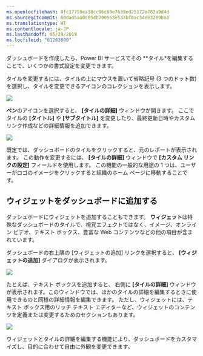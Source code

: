 ```yaml
---
ms.openlocfilehash: 8fc17759ea38cc96c69e7639ed25172e782a9d4d
ms.sourcegitcommit: 60dad5aa0d85db790553e537bf8ac34ee3289ba3
ms.translationtype: HT
ms.contentlocale: ja-JP
ms.lasthandoff: 05/29/2019
ms.locfileid: "61263800"
---
```

ダッシュボードを作成したら、Power BI サービスでその **タイル*を編集することで、いくつかの書式設定を変更できます。

タイルを変更するには、タイルの上にマウスを置いて省略記号 (3 つのドット数) を選択し、タイルを変更できるアイコンのコレクションを表示します。

![](media/4-4d-change-tile-details/4-4d_1.png)

**ペン**のアイコンを選択すると、 **[タイルの詳細]** ウィンドウが開きます。 ここでタイルの **[タイトル]** や **[サブタイトル]** を変更したり、最終更新日時やカスタム リンク作成などの詳細情報を追加できます。

![](media/4-4d-change-tile-details/4-4d_2.png)

既定では、ダッシュボードのタイルをクリックすると、元のレポートが表示されます。 この動作を変更するには、 **[タイルの詳細]** ウィンドウで **[カスタム リンクの設定]** フィールドを使用します。 この機能の一般的な用途の 1 つは、ユーザーがロゴのイメージをクリックすると組織のホーム ページに移動することです。

## <a name="add-widgets-to-your-dashboard"></a>ウィジェットをダッシュボードに追加する
ダッシュボードにウィジェットを追加することもできます。 **ウィジェット**は特殊なダッシュボードのタイルで、視覚エフェクトではなく、イメージ、オンライン ビデオ、テキスト ボックス、豊富な Web コンテンツなどの他の項目が含まれています。

ダッシュボードの右上隅の [ウィジェットの追加] リンクを選択すると、 **[ウィジェットの追加]** ダイアログが表示されます。

![](media/4-4d-change-tile-details/4-4d_3.png)

たとえば、テキスト ボックスを追加すると、 右側に **[タイルの詳細]** ウィンドウが表示されます。このウィンドウでは、ほかのタイルの詳細を編集するときに使用できるのと同様の詳細情報を編集できます。 ただし、ウィジェットには、テキスト ボックス用のリッチ テキスト エディターなど、ウィジェットのコンテンツを定義または変更するためのセクションもあります。

![](media/4-4d-change-tile-details/4-4d_4.png)

ウィジェットとタイルの詳細を編集する機能により、ダッシュボードをカスタマイズし、目的に合わせて自由に外観を変更できます。

